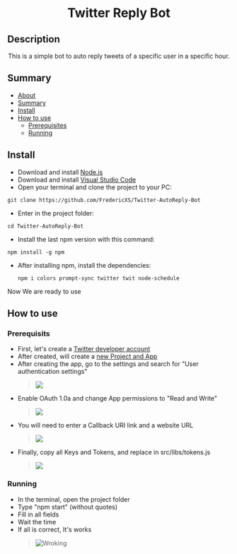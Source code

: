 <h1 align="center">Twitter Reply Bot</h1>

## Description
<p align="center">This is a simple bot to auto reply tweets of a specific user in a specific hour.</p>

## Summary
<!--ts-->
   * [About](#description)
   * [Summary](#summary)
   * [Install](#install)
   * [How to use](#how-to-use)
      * [Prerequisites](#prerequisits)
      * [Running](#running)
<!--te-->

## Install

* Download and install [Node.js](https://nodejs.org/en)
* Download and install [Visual Studio Code](https://code.visualstudio.com)
* Open your terminal and clone the project to your PC:
```
git clone https://github.com/FredericXS/Twitter-AutoReply-Bot
```
* Enter in the project folder:
```
cd Twitter-AutoReply-Bot
```
* Install the last npm version with this command:
```
npm install -g npm
```
* After installing npm, install the dependencies:

   ```
   npm i colors prompt-sync twitter twit node-schedule
   ```

Now We are ready to use

## How to use

### Prerequisits

* First, let's create a [Twitter developer account](https://developer.twitter.com/en)
* After created, will create a [new Project and App](https://developer.twitter.com/en/docs/tutorials/step-by-step-guide-to-making-your-first-request-to-the-twitter-api-v2)
* After creating the app, go to the settings and search for "User authentication settings"
  > <img src="https://imgur.com/1u24PXT.jpeg">
* Enable OAuth 1.0a and change App permissions to "Read and Write"
  > <img src="https://imgur.com/3NYhewc.jpeg">
* You will need to enter a Callback URI link and a website URL
  > <img src="https://imgur.com/hGLsKLX.jpeg">
* Finally, copy all Keys and Tokens, and replace in src/libs/tokens.js
  > <img src="https://imgur.com/gKC8yPA.jpeg">

### Running

* In the terminal, open the project folder
* Type "npm start" (without quotes)
* Fill in all fields
* Wait the time
* If all is correct, It's works
  > ![Wroking](https://media.giphy.com/media/RkUfJYApjuca4kIcUq/giphy.gif)
